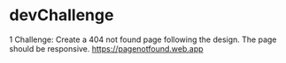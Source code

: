 # devChallenge

1 Challenge: Create a 404 not found page following the design. The page should be responsive.
https://pagenotfound.web.app
